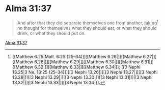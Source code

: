 # Alma 31:37

> And after that they did separate themselves one from another, <u>taking</u>[^a] no thought for themselves what they should eat, or what they should drink, or what they should put on.

[Alma 31:37](https://www.churchofjesuschrist.org/study/scriptures/bofm/alma/31?lang=eng&id=p37#p37)


[^a]: [[Matthew 6.25|Matt. 6:25 (25–34)]][[Matthew 6.26|]][[Matthew 6.27|]][[Matthew 6.28|]][[Matthew 6.29|]][[Matthew 6.30|]][[Matthew 6.31|]][[Matthew 6.32|]][[Matthew 6.33|]][[Matthew 6.34|]]; [[3 Nephi 13.25|3 Ne. 13:25 (25–34)]][[3 Nephi 13.26|]][[3 Nephi 13.27|]][[3 Nephi 13.28|]][[3 Nephi 13.29|]][[3 Nephi 13.30|]][[3 Nephi 13.31|]][[3 Nephi 13.32|]][[3 Nephi 13.33|]][[3 Nephi 13.34|]].  
